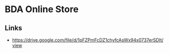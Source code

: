 # BDA Online Store

## Links
* https://drive.google.com/file/d/1pFZPmFcDZ1chyfcAsWx94x0737erSDIt/view
